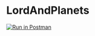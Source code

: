 # LordAndPlanets

[![Run in Postman](https://run.pstmn.io/button.svg)](https://app.getpostman.com/run-collection/17284010-36049774-5b1d-4a10-900b-9e5ffbe1a1e6?action=collection%2Ffork&collection-url=entityId%3D17284010-36049774-5b1d-4a10-900b-9e5ffbe1a1e6%26entityType%3Dcollection%26workspaceId%3D21aa5220-8cca-4810-b1b7-3a0827064e32)
